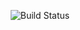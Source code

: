 <div align="center">

![Build Status](https://github.com/Addalyn/Evos-Launcher/actions/workflows/publish.yml/badge.svg 'Build Status')

</div>
